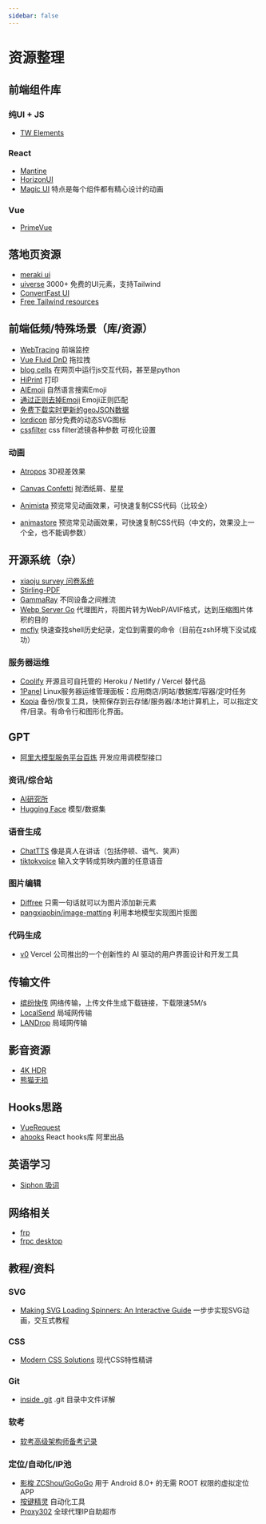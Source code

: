 ```yaml
---
sidebar: false
---
```


# 资源整理

## 前端组件库

### 纯UI + JS

- [TW Elements](https://tw-elements.com/)

### React

- [Mantine](https://mantine.dev/)
- [HorizonUI](https://horizon-ui.com/)
- [Magic UI](https://magicui.design/) 特点是每个组件都有精心设计的动画

### Vue

- [PrimeVue](https://primevue.org/)

## 落地页资源

- [meraki ui](https://merakiui.com/)
- [uiverse](https://uiverse.io/) 3000+ 免费的UI元素，支持Tailwind
- [ConvertFast UI](https://ui.convertfa.st/)
- [Free Tailwind resources](https://www.tailwindawesome.com/?price=free)

## 前端低频/特殊场景（库/资源）

- [WebTracing](https://m-cheng-web.github.io/web-tracing/) 前端监控
- [Vue Fluid DnD](https://vue-fluid-dnd.netlify.app/) 拖拉拽
- [blog cells](https://github.com/rameshvarun/blog-cells) 在网页中运行js交互代码，甚至是python
- [HiPrint](http://hiprint.io/) 打印
- [AIEmoji](https://ai-emoji.bettergogo.com/) 自然语言搜索Emoji
- [通过正则去掉Emoji](https://taxodium.ink/post/emoji-regexp/) Emoji正则匹配
- [免费下载实时更新的geoJSON数据](https://github.com/TangSY/echarts-map-demo)
- [lordicon](https://lordicon.com/) 部分免费的动态SVG图标
- [cssfilter](https://www.cssfilters.co/) css filter滤镜各种参数 可视化设置

### 动画

- [Atropos](https://atroposjs.com/) 3D视差效果
- [Canvas Confetti](https://www.kirilv.com/canvas-confetti/) 抛洒纸屑、星星

- [Animista](https://animista.net/) 预览常见动画效果，可快速复制CSS代码（比较全）
- [animastore](http://guowc.github.io/animastore/) 预览常见动画效果，可快速复制CSS代码（中文的，效果没上一个全，也不能调参数）

## 开源系统（杂）

- [xiaoju survey 问卷系统](https://github.com/didi/xiaoju-survey)
- [Stirling-PDF](https://stirlingtools.com/)
- [GammaRay](https://github.com/RGAA-Software/GammaRay) 不同设备之间推流
- [Webp Server Go](https://github.com/webp-sh/webp_server_go) 代理图片，将图片转为WebP/AVIF格式，达到压缩图片体积的目的
- [mcfly](https://github.com/cantino/mcfly) 快速查找shell历史纪录，定位到需要的命令（目前在zsh环境下没试成功）

### 服务器运维

- [Coolify](https://coolify.io/) 开源且可自托管的 Heroku / Netlify / Vercel 替代品
- [1Panel](https://github.com/1Panel-dev/1Panel) Linux服务器运维管理面板：应用商店/网站/数据库/容器/定时任务
- [Kopia](https://github.com/kopia/kopia/) 备份/恢复工具，快照保存到云存储/服务器/本地计算机上，可以指定文件/目录。有命令行和图形化界面。

## GPT

- [阿里大模型服务平台百炼](https://www.aliyun.com/product/bailian) 开发应用调模型接口

### 资讯/综合站

- [AI研究所](https://www.aiyjs.com/)
- [Hugging Face](https://huggingface.co/) 模型/数据集

### 语音生成

- [ChatTTS](https://github.com/2noise/ChatTTS) 像是真人在讲话（包括停顿、语气、笑声）
- [tiktokvoice](https://tiktokvoice.net/zh) 输入文字转成剪映内置的任意语音

### 图片编辑

- [Diffree](https://diffree.org/zh) 只需一句话就可以为图片添加新元素
- [pangxiaobin/image-matting](https://github.com/pangxiaobin/image-matting) 利用本地模型实现图片抠图

### 代码生成

- [v0](https://v0.dev/chat) Vercel 公司推出的一个创新性的 AI 驱动的用户界面设计和开发工具

## 传输文件

- [缤纷快传](https://send.bitiful.com/) 网络传输，上传文件生成下载链接，下载限速5M/s
- [LocalSend](https://localsend.org/zh-CN) 局域网传输
- [LANDrop](https://landrop.app/index-zh_CN.html) 局域网传输

## 影音资源

- [4K HDR](https://4khdr.cn/)
- [熊猫无损](https://www.xmwav.com/)

## Hooks思路

- [VueRequest](https://github.com/attojs/vue-request)
- [ahooks](https://github.com/alibaba/hooks) React hooks库 阿里出品

## 英语学习

- [Siphon 吸词](https://siphon.ink/dashboard)

## 网络相关

- [frp](https://github.com/fatedier/frp/blob/dev/README_zh.md)
- [frpc desktop](https://github.com/luckjiawei/frpc-desktop)

## 教程/资料

### SVG

- [Making SVG Loading Spinners: An Interactive Guide](https://www.fffuel.co/svg-spinner/) 一步步实现SVG动画，交互式教程

### CSS

- [Modern CSS Solutions](https://moderncss.dev/) 现代CSS特性精讲

### Git

- [inside .git](https://jvns.ca/blog/2024/01/26/inside-git/) .git 目录中文件详解

### 软考

- [软考高级架构师备考记录](https://nekonull.me/posts/ruankao-architect/)

### 定位/自动化/IP池

- [影梭 ZCShou/GoGoGo](https://github.com/ZCShou/GoGoGo) 用于 Android 8.0+ 的无需 ROOT 权限的虚拟定位 APP
- [按键精灵](https://www.anjian.com/) 自动化工具
- [Proxy302](https://www.proxy302.com/) 全球代理IP自助超市
